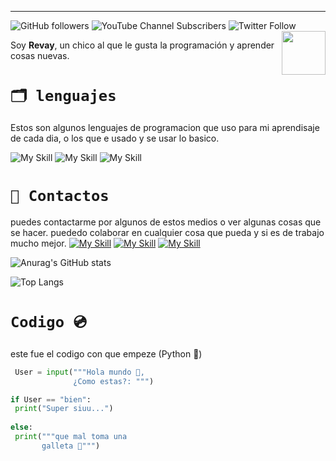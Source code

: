 
---
![GitHub followers](https://img.shields.io/github/followers/revay3d) ![YouTube Channel Subscribers](https://img.shields.io/youtube/channel/subscribers/UCE7NWSOlaZ4IOXfIuBip_kQ) ![Twitter Follow](https://img.shields.io/twitter/follow/revayDev) <img align='right' src="https://i.ibb.co/zr4fNfh/Iz6o-UDs-AAAAASUVORK5-CYII.png" width="70">

Soy **Revay**, un chico al que le gusta la programación y aprender cosas nuevas.


# ``🗂 lenguajes``
Estos son algunos lenguajes de programacion que uso para mi aprendisaje de cada dia, o los que e usado y se usar lo basico.

![My Skill](https://skillicons.dev/icons?i=py) ![My Skill](https://skillicons.dev/icons?i=html) ![My Skill](https://skillicons.dev/icons?i=css) 

# ``📣 Contactos``
puedes contactarme por algunos de estos medios o ver algunas cosas que se hacer. puededo colaborar en cualquier cosa que pueda y si es de trabajo mucho mejor.
[![My Skill](https://skillicons.dev/icons?i=discord)](https://discord.com/users/1066481602403766313) [![My Skill](https://skillicons.dev/icons?i=twitter)](https://twitter.com/revayDev?s=09) [![My Skill](https://skillicons.dev/icons?i=github)](https://github.com/Revay3d) 

![Anurag's GitHub stats](https://github-readme-stats.vercel.app/api?username=revay3d&show_icons=true&theme=radical)

![Top Langs](https://github-readme-stats.vercel.app/api/top-langs/?username=revay3d&hide_progress=true)

# ``Codigo 💿``
este fue el codigo con que empeze (Python 💙)
```Python
 User = input("""Hola mundo 👋,
              ¿Como estas?: """)

if User == "bien":
 print("Super siuu...")
 
else:
 print("""que mal toma una 
       galleta 🍪""")
 

```